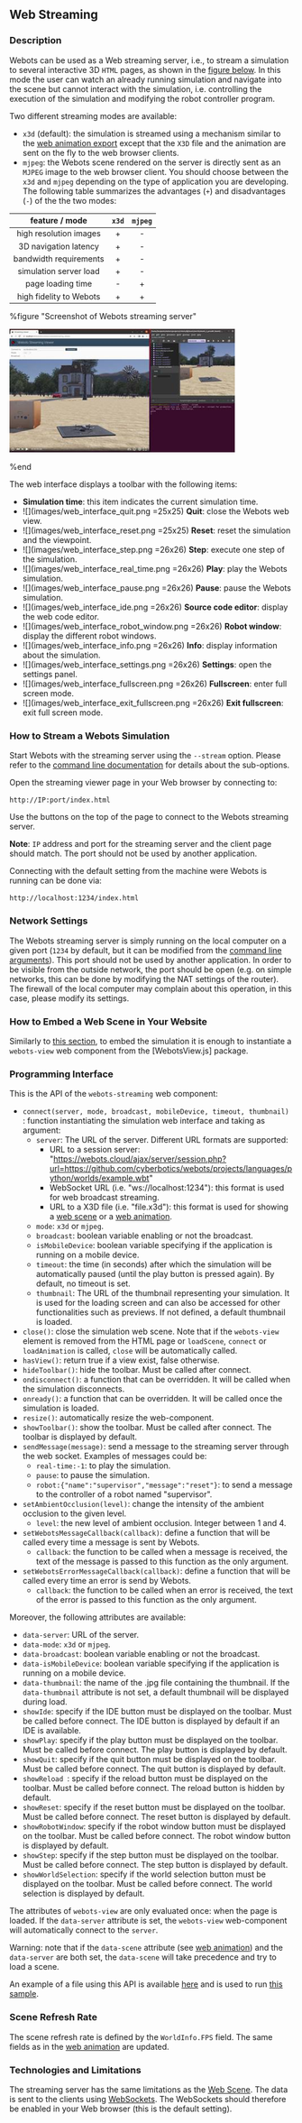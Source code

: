 ## Web Streaming

### Description

Webots can be used as a Web streaming server, i.e., to stream a simulation to several interactive 3D `HTML` pages, as shown in the [figure below](web-streaming.md#screenshot-of-webots-streaming-server).
In this mode the user can watch an already running simulation and navigate into the scene but cannot interact with the simulation, i.e. controlling the execution of the simulation and modifying the robot controller program.

Two different streaming modes are available:
- `x3d` (default): the simulation is streamed using a mechanism similar to the [web animation export](web-animation.md) except that the `X3D` file and the animation are sent on the fly to the web browser clients.
- `mjpeg`: the Webots scene rendered on the server is directly sent as an `MJPEG` image to the web browser client.
You should choose between the `x3d` and `mjpeg` depending on the type of application you are developing.
The following table summarizes the advantages (`+`) and disadvantages (`-`) of the the two modes:

| feature / mode          | `x3d` | `mjpeg` |
|:-----------------------:|:-----:|:-------:|
| high resolution images  | +     | -       |
| 3D navigation latency   | +     | -       |
| bandwidth requirements  | +     | -       |
| simulation server load  | +     | -       |
| page loading time       | -     | +       |
| high fidelity to Webots | +     | +       |

%figure "Screenshot of Webots streaming server"

![streaming-server-screenshot.png](images/streaming-server-screenshot.thumbnail.jpg)

%end

The web interface displays a toolbar with the following items:

- **Simulation time**: this item indicates the current simulation time.
- ![](images/web_interface_quit.png =25x25) **Quit**: close the Webots web view.
- ![](images/web_interface_reset.png =25x25) **Reset**: reset the simulation and the viewpoint.
- ![](images/web_interface_step.png =26x26) **Step**: execute one step of the simulation.
- ![](images/web_interface_real_time.png =26x26) **Play**: play the Webots simulation.
- ![](images/web_interface_pause.png =26x26) **Pause**: pause the Webots simulation.
- ![](images/web_interface_ide.png =26x26) **Source code editor**: display the web code editor.
- ![](images/web_interface_robot_window.png =26x26) **Robot window**: display the different robot windows.
- ![](images/web_interface_info.png =26x26) **Info**: display information about the simulation.
- ![](images/web_interface_settings.png =26x26) **Settings**: open the settings panel.
- ![](images/web_interface_fullscreen.png =26x26) **Fullscreen**: enter full screen mode.
- ![](images/web_interface_exit_fullscreen.png =26x26) **Exit fullscreen**: exit full screen mode.

### How to Stream a Webots Simulation

Start Webots with the streaming server using the `--stream` option.
Please refer to the [command line documentation](starting-webots.md#command-line-arguments) for details about the sub-options.

Open the streaming viewer page in your Web browser by connecting to:

```
http://IP:port/index.html
```

Use the buttons on the top of the page to connect to the Webots streaming server.

**Note**: `IP` address and port for the streaming server and the client page should match.
The port should not be used by another application.

Connecting with the default setting from the machine were Webots is running can be done via:
```
http://localhost:1234/index.html
```

### Network Settings

The Webots streaming server is simply running on the local computer on a given port (`1234` by default, but it can be modified from the [command line arguments](starting-webots.md#command-line-arguments)).
This port should not be used by another application.
In order to be visible from the outside network, the port should be open (e.g. on simple networks, this can be done by modifying the NAT settings of the router).
The firewall of the local computer may complain about this operation, in this case, please modify its settings.

### How to Embed a Web Scene in Your Website

Similarly to [this section](web-streaming.md#how-to-embed-a-web-scene-in-your-website), to embed the simulation it is enough to instantiate a `webots-view` web component from the [WebotsView.js] package.

### Programming Interface

This is the API of the `webots-streaming` web component:
* `connect(server, mode, broadcast, mobileDevice, timeout, thumbnail) `: function instantiating the simulation web interface and taking as argument:
  * `server`: The URL of the server. Different URL formats are supported:
      * URL to a session server: "https://webots.cloud/ajax/server/session.php?url=https://github.com/cyberbotics/webots/projects/languages/python/worlds/example.wbt"
      * WebSocket URL (i.e. "ws://localhost:1234"): this format is used for web broadcast streaming.
      * URL to a X3D file (i.e. "file.x3d"): this format is used for showing a [web scene](web-scene.md) or a [web animation](web-animation.md).
  * `mode`: `x3d` or `mjpeg`.
  * `broadcast`: boolean variable enabling or not the broadcast.
  * `isMobileDevice`: boolean variable specifying if the application is running on a mobile device.
  * `timeout`: the time (in seconds) after which the simulation will be automatically paused (until the play button is pressed again). By default, no timeout is set.
  * `thumbnail`: The URL of the thumbnail representing your simulation. It is used for the loading screen and can also be accessed for other functionalities such as previews. If not defined, a default thumbnail is loaded.
* `close()`: close the simulation web scene. Note that if the `webots-view` element is removed from the HTML page or `loadScene`, `connect` or `loadAnimation` is called, `close` will be automatically called.
* `hasView()`: return true if a view exist, false otherwise.
* `hideToolbar()`: hide the toolbar. Must be called after connect.
* `ondisconnect()`: a function that can be overridden. It will be called when the simulation disconnects.
* `onready()`: a function that can be overridden. It will be called once the simulation is loaded.
* `resize()`: automatically resize the web-component.
* `showToolbar()`: show the toolbar. Must be called after connect. The toolbar is displayed by default.
* `sendMessage(message)`: send a message to the streaming server through the web socket. Examples of messages could be:
    * `real-time:-1`: to play the simulation.
    * `pause`: to pause the simulation.
    * `robot:{"name":"supervisor","message":"reset"}`: to send a message to the controller of a robot named "supervisor".
* `setAmbientOcclusion(level)`: change the intensity of the ambient occlusion to the given level.
    * `level`: the new level of ambient occlusion. Integer between 1 and 4.
* `setWebotsMessageCallback(callback)`: define a function that will be called every time a message is sent by Webots.
    * `callback`: the function to be called when a message is received, the text of the message is passed to this function as the only argument.
* `setWebotsErrorMessageCallback(callback)`: define a function that will be called every time an error is send by Webots.
    * `callback`: the function to be called when an error is received, the text of the error is passed to this function as the only argument.

Moreover, the following attributes are available:
* `data-server`: URL of the server.
* `data-mode`: `x3d` or `mjpeg`.
* `data-broadcast`: boolean variable enabling or not the broadcast.
* `data-isMobileDevice`: boolean variable specifying if the application is running on a mobile device.
* `data-thumbnail`: the name of the .jpg file containing the thumbnail. If the `data-thumbnail` attribute is not set, a default thumbnail will be displayed during load.
* `showIde`: specify if the IDE button must be displayed on the toolbar. Must be called before connect. The IDE button is displayed by default if an IDE is available.
* `showPlay`: specify if the play button must be displayed on the toolbar. Must be called before connect. The play button is displayed by default.
* `showQuit`: specify if the quit button must be displayed on the toolbar. Must be called before connect. The quit button is displayed by default.
* `showReload `: specify if the reload button must be displayed on the toolbar. Must be called before connect. The reload button is hidden by default.
* `showReset`: specify if the reset button must be displayed on the toolbar. Must be called before connect. The reset button is displayed by default.
* `showRobotWindow`: specify if the robot window button must be displayed on the toolbar. Must be called before connect. The robot window button is displayed by default.
* `showStep`: specify if the step button must be displayed on the toolbar. Must be called before connect. The step button is displayed by default.
* `showWorldSelection`: specify if the world selection button must be displayed on the toolbar. Must be called before connect. The world selection is displayed by default.

The attributes of `webots-view` are only evaluated once: when the page is loaded. If the `data-server` attribute is set, the `webots-view` web-component will automatically connect to the `server`.

Warning: note that if the `data-scene` attribute (see [web animation](web-animation.md)) and the `data-server` are both set, the `data-scene` will take precedence and try to load a scene.

An example of a file using this API is available [here](https://cyberbotics1.epfl.ch/open-roberta/setup_viewer.js) and is used to run [this sample](https://cyberbotics1.epfl.ch/open-roberta/).

### Scene Refresh Rate

The scene refresh rate is defined by the `WorldInfo.FPS` field.
The same fields as in the [web animation](web-animation.md#limitations) are updated.

### Technologies and Limitations

The streaming server has the same limitations as the [Web Scene](web-scene.md#remarks-on-the-used-technologies-and-their-limitations).
The data is sent to the clients using [WebSockets](https://www.websocket.org/).
The WebSockets should therefore be enabled in your Web browser (this is the default setting).
